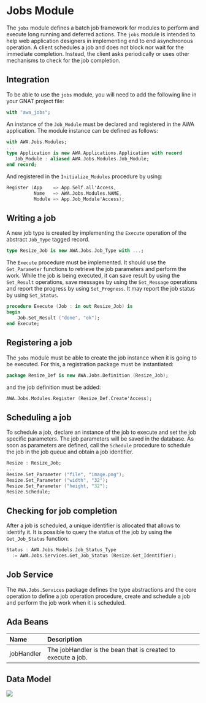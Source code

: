 # Jobs Module
The `jobs` module defines a batch job framework for modules to perform
and execute long running and deferred actions.  The `jobs` module is
intended to help web application designers in implementing end to end
asynchronous operation.  A client schedules a job and does not block
nor wait for the immediate completion.  Instead, the client asks
periodically or uses other mechanisms to check for the job completion.

## Integration
To be able to use the `jobs` module, you will need to add the
following line in your GNAT project file:

```Ada
with "awa_jobs";
```

An instance of the `Job_Module` must be declared and registered in the
AWA application.  The module instance can be defined as follows:

```Ada
with AWA.Jobs.Modules;
...
type Application is new AWA.Applications.Application with record
   Job_Module : aliased AWA.Jobs.Modules.Job_Module;
end record;
```

And registered in the `Initialize_Modules` procedure by using:

```Ada
Register (App    => App.Self.all'Access,
          Name   => AWA.Jobs.Modules.NAME,
          Module => App.Job_Module'Access);
```

## Writing a job
A new job type is created by implementing the `Execute` operation
of the abstract `Job_Type` tagged record.

```Ada
type Resize_Job is new AWA.Jobs.Job_Type with ...;
```

The `Execute` procedure must be implemented.  It should use the
`Get_Parameter` functions to retrieve the job parameters and perform
the work.  While the job is being executed, it can save result by using
the `Set_Result` operations, save messages by using the `Set_Message`
operations and report the progress by using `Set_Progress`.
It may report the job status by using `Set_Status`.

```Ada
procedure Execute (Job : in out Resize_Job) is
begin
    Job.Set_Result ("done", "ok");
end Execute;
```

## Registering a job
The `jobs` module must be able to create the job instance when
it is going to be executed.  For this, a registration package must
be instantiated:

```Ada
package Resize_Def is new AWA.Jobs.Definition (Resize_Job);
```

and the job definition must be added:

```Ada
AWA.Jobs.Modules.Register (Resize_Def.Create'Access);
```

## Scheduling a job
To schedule a job, declare an instance of the job to execute and set
the job specific parameters.  The job parameters will be saved in the
database.  As soon as parameters are defined, call the `Schedule`
procedure to schedule the job in the job queue and obtain a job identifier.

```Ada
Resize : Resize_Job;
...
Resize.Set_Parameter ("file", "image.png");
Resize.Set_Parameter ("width", "32");
Resize.Set_Parameter ("height, "32");
Resize.Schedule;
```

## Checking for job completion
After a job is scheduled, a unique identifier is allocated that allows
to identify it.  It is possible to query the status of the job by using
the `Get_Job_Status` function:

```Ada
Status : AWA.Jobs.Models.Job_Status_Type
  := AWA.Jobs.Services.Get_Job_Status (Resize.Get_Identifier);
```

## Job Service
The `AWA.Jobs.Services` package defines the type abstractions and the
core operation to define a job operation procedure, create and schedule
a job and perform the job work when it is scheduled.

## Ada Beans

| Name           | Description                                                               |
|:---------------|:--------------------------------------------------------------------------|
|jobHandler|The jobHandler is the bean that is created to execute a job.|

## Data Model
![](images/awa_jobs_model.png)


